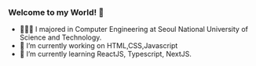 ### Welcome to my World! 👋

- 🧑🏻‍💻 I majored in Computer Engineering at Seoul National University of Science and Technology.
- 🔭 I’m currently working on HTML,CSS,Javascript
- 🌱 I’m currently learning ReactJS, Typescript, NextJS.


<!--
**lsm-algorithmic-enjoy/lsm-algorithmic-enjoy** is a ✨ _special_ ✨ repository because its `README.md` (this file) appears on your GitHub profile.

Here are some ideas to get you started:

- 🔭 I’m currently working on HTML,CSS,Javascript
- 🌱 I’m currently learning ReactJS, Typescript, NextJS.
- 👯 I’m looking to collaborate on ...
- 🤔 I’m looking for help with ...
- 💬 Ask me about ...
- 📫 How to reach me: ...
- 😄 Pronouns: ...
- ⚡ Fun fact: ...
-->
